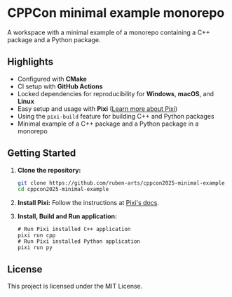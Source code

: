 # CPPCon minimal example monorepo

A workspace with a minimal example of a monorepo containing a C++ package and a Python package.

## Highlights

- Configured with **CMake**
- CI setup with **GitHub Actions**
- Locked dependencies for reproducibility for **Windows**, **macOS**, and **Linux**
- Easy setup and usage with **Pixi** ([Learn more about Pixi](https://pixi.sh))
- Using the `pixi-build` feature for building C++ and Python packages
- Minimal example of a C++ package and a Python package in a monorepo

## Getting Started

1. **Clone the repository:**
    ```sh
    git clone https://github.com/ruben-arts/cppcon2025-minimal-example
    cd cppcon2025-minimal-example
    ```

2. **Install Pixi:**
    Follow the instructions at [Pixi's docs](https://pixi.sh/latest/installation/).

3. **Install, Build and Run application:**
    ```
    # Run Pixi installed C++ application
    pixi run cpp
    # Run Pixi installed Python application
    pixi run py
    ```

## License

This project is licensed under the MIT License.